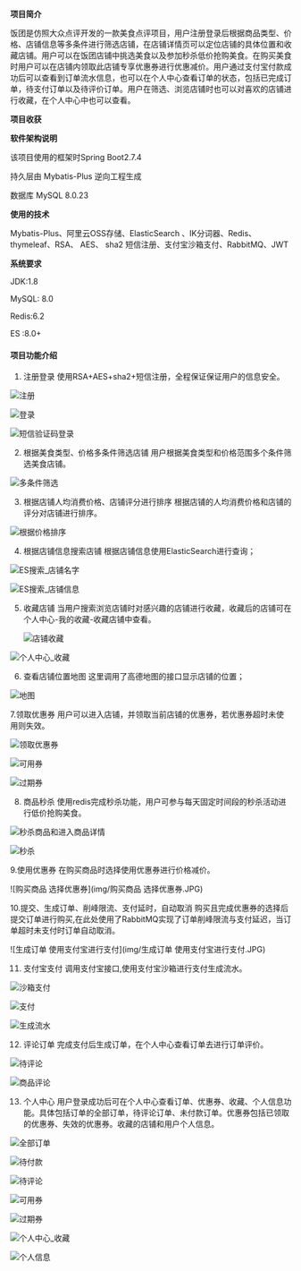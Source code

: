 **项目简介**

饭团是仿照大众点评开发的一款美食点评项目，用户注册登录后根据商品类型、价格、店铺信息等多条件进行筛选店铺，在店铺详情页可以定位店铺的具体位置和收藏店铺。用户可以在饭团店铺中挑选美食以及参加秒杀低价抢购美食。在购买美食时用户可以在店铺内领取此店铺专享优惠券进行优惠减价。用户通过支付宝付款成功后可以查看到订单流水信息，也可以在个人中心查看订单的状态，包括已完成订单，待支付订单以及待评价订单。用户在筛选、浏览店铺时也可以对喜欢的店铺进行收藏，在个人中心中也可以查看。

**项目收获**

**软件架构说明**

该项目使用的框架时Spring Boot2.7.4

持久层由 Mybatis-Plus 逆向工程生成

数据库 MySQL 8.0.23

**使用的技术**

Mybatis-Plus、阿里云OSS存储、ElasticSearch 、IK分词器、Redis、thymeleaf、RSA、 AES、 sha2 短信注册、支付宝沙箱支付、RabbitMQ、JWT

**系统要求**

JDK:1.8

MySQL: 8.0

Redis:6.2

ES :8.0+

####  项目功能介绍

1. 注册登录
       使用RSA+AES+sha2+短信注册，全程保证保证用户的信息安全。

![注册](img/注册.JPG)

![登录](img/登录.JPG)

![短信验证码登录](img/短信验证码登录.JPG)

2. 根据美食类型、价格多条件筛选店铺
       用户根据美食类型和价格范围多个条件筛选美食店铺。

![多条件筛选](img/多条件筛选.JPG)



3. 根据店铺人均消费价格、店铺评分进行排序
       根据店铺的人均消费价格和店铺的评分对店铺进行排序。

![根据价格排序](img/根据价格排序.JPG)

4. 根据店铺信息搜索店铺
     根据店铺信息使用ElasticSearch进行查询；

![ES搜索_店铺名字](img/ES搜索_店铺名字.JPG)

![ES搜索_店铺信息](img/ES搜索_店铺信息.JPG)

5. 收藏店铺
    当用户搜索浏览店铺时对感兴趣的店铺进行收藏，收藏后的店铺可在个人中心-我的收藏-收藏店铺中查看。
    
    ![店铺收藏](img/店铺收藏.JPG)



![个人中心_收藏](img/个人中心_收藏.JPG)

6. 查看店铺位置地图
       这里调用了高德地图的接口显示店铺的位置； 

![地图](img/地图.JPG)

7.领取优惠券
          用户可以进入店铺，并领取当前店铺的优惠券，若优惠券超时未使用则失效。 

![领取优惠券](img/领取优惠券.JPG)

![可用券](img/可用券.JPG)

![过期券](img/过期券.JPG)

8. 商品秒杀
       使用redis完成秒杀功能，用户可参与每天固定时间段的秒杀活动进行低价抢购美食。

![秒杀商品和进入商品详情](img/秒杀商品和进入商品详情.JPG)

![秒杀](img/秒杀.JPG)

9.使用优惠券
         在购买商品时选择使用优惠券进行价格减价。 

![购买商品 选择优惠券](img/购买商品 选择优惠券.JPG)

10.提交、生成订单、削峰限流、支付延时，自动取消
          购买且完成优惠券的选择后提交订单进行购买,在此处使用了RabbitMQ实现了订单削峰限流与支付延迟，当订单超时未支付时订单自动取消。

![生成订单 使用支付宝进行支付](img/生成订单 使用支付宝进行支付.JPG)

11. 支付宝支付
           调用支付宝接口,使用支付宝沙箱进行支付生成流水。

![沙箱支付](img/沙箱支付.JPG)

![支付](img/支付.JPG)



![生成流水](img/生成流水.JPG)

12. 评论订单
          完成支付后生成订单，在个人中心查看订单去进行订单评价。

![待评论](img/待评论.JPG)

![商品评论](img/商品评论.JPG)

13. 个人中心
          用户登录成功后可在个人中心查看订单、优惠券、收藏、个人信息功能。具体包括订单的全部订单，待评论订单、未付款订单。优惠券包括已领取的优惠券、失效的优惠券。收藏的店铺和用户个人信息。
    
![全部订单](img/全部订单.JPG)

![待付款](img/待付款.JPG)





![待评论](img/待评论.JPG)

![可用券](img/可用券.JPG)

![过期券](img/过期券.JPG)

![个人中心_收藏](img/个人中心_收藏.JPG)

![个人信息](img/个人信息.JPG)









